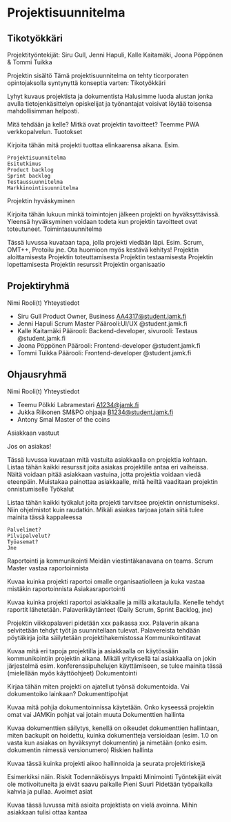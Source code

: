 # Projektisuunnitelma



## Tikotyökkäri

Projektityöntekijät: Siru Gull, Jenni Hapuli, Kalle Kaitamäki, Joona Pöppönen & Tommi Tuikka

Projektin sisältö
Tämä projektisuunnitelma on tehty ticorporaten opintojaksolla syntynyttä konseptia varten: Tikotyökkäri

Lyhyt kuvaus projektista ja dokumentista
Halusimme luoda alustan jonka avulla tietojenkäsittelyn opiskelijat ja työnantajat voisivat löytää toisensa mahdollisimman helposti.

Mitä tehdään ja kelle? Mitkä ovat projektin tavoitteet?
Teemme PWA verkkopalvelun. 
Tuotokset

Kirjoita tähän mitä projekti tuottaa elinkaarensa aikana. Esim.

    Projektisuunnitelma
    Esitutkimus
    Product backlog
    Sprint backlog
    Testaussuunnitelma
    Markkinointisuunnitelma

Projektin hyväskyminen

Kirjoita tähän lukuun minkä toimintojen jälkeen projekti on hyväksyttävissä. Yleensä hyväksyminen voidaan todeta kun projektin tavoitteet ovat toteutuneet.
Toimintasuunnitelma

Tässä luvussa kuvataan tapa, jolla projekti viedään läpi. Esim. Scrum, OMT++, Protoilu jne. Ota huomioon myös kestävä kehitys!
Projektin aloittamisesta
Projektin toteuttamisesta
Projektin testaamisesta
Projektin lopettamisesta
Projektin resurssit
Projektin organisaatio

## Projektiryhmä
Nimi 	Rooli(t) 	Yhteystiedot
* Siru Gull 	Product Owner, Business 	AA4317@student.jamk.fi
* Jenni Hapuli Scrum Master Päärooli:UI/UX @student.jamk.fi
* Kalle Kaitamäki Päärooli: Backend-developer, sivurooli: Testaus @student.jamk.fi
* Joona Pöppönen  Päärooli: Frontend-developer @student.jamk.fi
* Tommi Tuikka Päärooli: Frontend-developer @student.jamk.fi
## Ohjausryhmä
Nimi 	Rooli(t) 	Yhteystiedot
* Teemu Pölkki 	Labramestari 	A1234@jamk.fi
* Jukka Riikonen 	SM&PO ohjaaja 	 B1234@student.jamk.fi
* Antony Smal Master of the coins



Asiakkaan vastuut

Jos on asiakas!

Tässä luvussa kuvataan mitä vastuita asiakkaalla on projektia kohtaan. Listaa tähän kaikki resurssit joita asiakas projektille antaa eri vaiheissa. Näitä voidaan pitää asiakkaan vastuina, jotta projektia voidaan viedä eteenpäin. Muistakaa painottaa asiakkaalle, mitä heiltä vaaditaan projektin onnistumiselle
Työkalut

Listaa tähän kaikki työkalut joita projekti tarvitsee projektin onnistumiseksi. Niin ohjelmistot kuin raudatkin. Mikäli asiakas tarjoaa jotain siitä tulee mainita tässä kappaleessa

    Palvelimet?
    Pilvipalvelut?
    Työasemat?
    Jne

Raportointi ja kommunikointi
Meidän viestintäkanavana on teams. Scrum Master vastaa raportoinnista

Kuvaa kuinka projekti raportoi omalle organisaatiolleen ja kuka vastaa mistäkin raportoinnista
Asiakasraportointi

Kuvaa kuinka projekti raportoi asiakkaalle ja millä aikataululla. Kenelle tehdyt raportit lähetetään.
Palaverikäytänteet (Daily Scrum, Sprint Backlog, jne)

Projektin viikkopalaveri pidetään xxx paikassa xxx. Palaverin aikana selvitetään tehdyt työt ja suunnitellaan tulevat. Palavereista tehdään pöytäkirja joita säilytetään projektihakemistossa
Kommunikointitavat

Kuvaa mitä eri tapoja projektilla ja asiakkaalla on käytössään kommunikointiin projektin aikana. Mikäli yrityksellä tai asiakkaalla on jokin järjestelmä esim. konferenssipuhelujen käyttämiseen, se tulee mainita tässä (mielellään myös käyttöohjeet)
Dokumentointi

Kirjaa tähän miten projekti on ajatellut työnsä dokumentoida. Vai dokumentoiko lainkaan?
Dokumenttipohjat

Kuvaa mitä pohjia dokumentoinnissa käytetään. Onko kyseessä projektin omat vai JAMKin pohjat vai jotain muuta
Dokumenttien hallinta

Kuvaa dokumenttien säilytys, kenellä on oikeudet dokumenttien hallintaan, miten backupit on hoidettu, kuinka dokumentteja versioidaan (esim. 1.0 on vasta kun asiakas on hyväksynyt dokumentin) ja nimetään (onko esim. dokumentin nimessä versionumero)
Riskien hallinta

Kuvaa tässä kuinka projekti aikoo hallinnoida ja seurata projektiriskejä

Esimerkiksi näin.
Riskit 	Todennäköisyys 	 Impakti 	Minimointi
Työntekijät eivät ole motivoituneita ja eivät saavu paikalle 	Pieni 	 Suuri 	Pidetään työpaikalla kahvia ja pullaa.
Avoimet asiat

Kuvaa tässä luvussa mitä asioita projektista on vielä avoinna. Mihin asiakkaan tulisi ottaa kantaa

